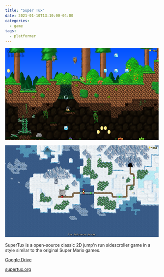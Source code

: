 ```yaml
---
title: "Super Tux"
date: 2021-01-10T13:10:00-04:00
categories:
  - game
tags:
  - platformer
---
```


![image](/assets/images/SuperTux4.png)

![image](/assets/images/SuperTux5.png)

SuperTux is a open-source classic 2D jump'n run sidescroller game in a style similar to the original Super Mario games.

[Google Drive](https://drive.google.com/file/d/1CcNjOdKl5GI8LPSjmhq5MMQsHu9tXBPm/view?usp=sharing)

[supertux.org](https://github.com/SuperTux/supertux/releases/download/v0.6.2/SuperTux-v0.6.2-win64.msi)
